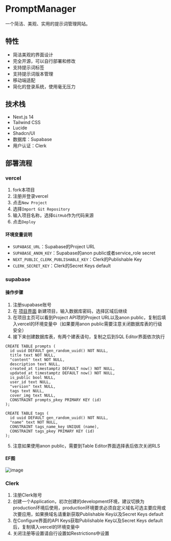 # PromptManager

一个简洁、美观、实用的提示词管理网站。


## 特性

- 简洁美观的界面设计
- 完全开源，可以自行部署和修改
- 支持提示词标签
- 支持提示词版本管理
- 移动端适配
- 简化的登录系统，使用毫无压力

## 技术栈

- Next.js 14
- Tailwind CSS
- Lucide
- Shadcn/UI
- 数据库：Supabase
- 用户认证：Clerk

## 部署流程

### vercel

1. fork本项目
2. 注册并登录vercel
3. 点击`New Project`
4. 选择`Import Git Repository`
5. 输入项目名称，选择`GitHub`作为代码来源
6. 点击`Deploy`

#### 环境变量说明

- `SUPABASE_URL`：Supabase的Project URL
- `SUPABASE_ANON_KEY`：Supabase的anon public或者service_role secret
- `NEXT_PUBLIC_CLERK_PUBLISHABLE_KEY`：Clerk的Publishable Key
- `CLERK_SECRET_KEY`：Clerk的Secret Keys default

### supabase

#### 操作步骤

1. 注册supabase账号
2. 在 [项目界面](https://supabase.com/dashboard/projects) 新建项目，输入数据库密码，选择区域后继续
3. 在项目主页可以看到Project API项的Project URL以及anon public，复制后填入vercel的环境变量中（如果要用anon public需要注意关闭数据库表的行级安全）
4. 接下来创建数据库表，有两个建表语句，复制之后到SQL Editor界面依次执行
  ```
  CREATE TABLE prompts (
    id uuid DEFAULT gen_random_uuid() NOT NULL,
    title text NOT NULL,
    "content" text NOT NULL,
    description text NULL,
    created_at timestamptz DEFAULT now() NOT NULL,
    updated_at timestamptz DEFAULT now() NOT NULL,
    is_public bool NULL,
    user_id text NULL,
    "version" text NULL,
    tags text NULL,
    cover_img text NULL,
    CONSTRAINT prompts_pkey PRIMARY KEY (id)
  );
  ```
  ```
  CREATE TABLE tags (
    id uuid DEFAULT gen_random_uuid() NOT NULL,
    "name" text NOT NULL,
    CONSTRAINT tags_name_key UNIQUE (name),
    CONSTRAINT tags_pkey PRIMARY KEY (id)
  );
  ```
5. 注意如果使用anon public，需要到Table Editor界面选择表后依次关闭RLS

#### EF图

![image](https://github.com/user-attachments/assets/326cf0f3-fc01-4c7a-a9a5-3c7b3a0c1da6)

### Clerk

1. 注册Clerk账号
2. 创建一个Application，初次创建的development环境，建议切换为production环境后使用，production环境要求必须自定义域名可选主要应用或次要应用，如果换域名请重新获取Publishable Key以及Secret Keys default
3. 在Configure界面的API Keys获取Publishable Key以及Secret Keys default后，复制填入vercel的环境变量中
4. 关闭注册等设置请自行设置如Restrictions中设置
